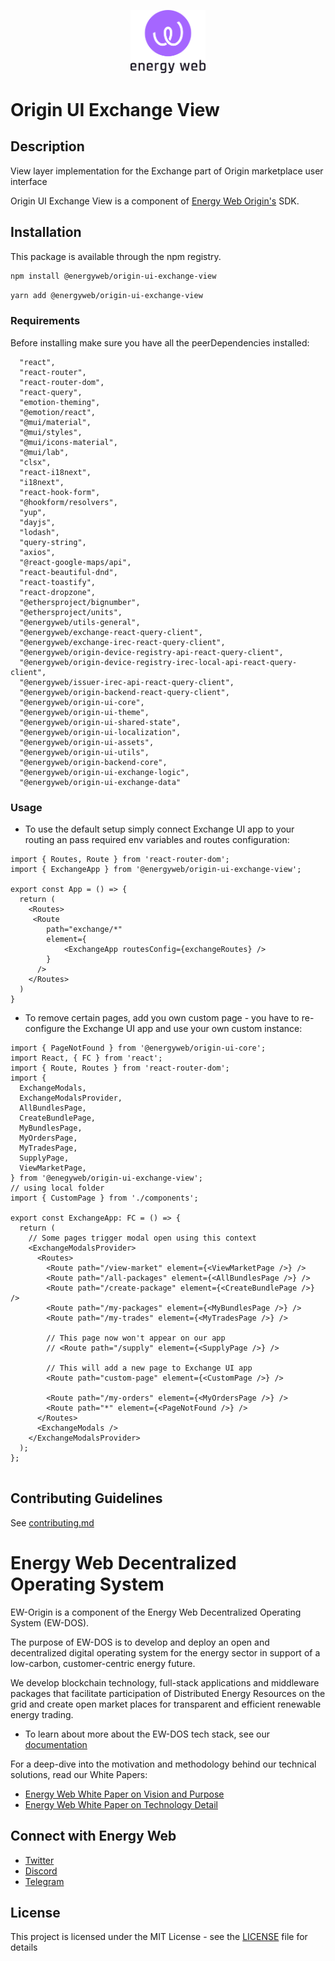 <p align="center">
  <a href="https://www.energyweb.org" target="blank"><img src="../../../../../docs/images/EW.png" width="120" alt="Energy Web Foundation Logo" /></a>
</p>

# Origin UI Exchange View

## Description

View layer implementation for the Exchange part of Origin marketplace user interface

Origin UI Exchange View is a component of [Energy Web Origin's](https://energy-web-foundation-origin.readthedocs-hosted.com/en/latest/) SDK.

## Installation

This package is available through the npm registry.

```sh
npm install @energyweb/origin-ui-exchange-view
```

```sh
yarn add @energyweb/origin-ui-exchange-view
```

### Requirements

Before installing make sure you have all the peerDependencies installed:

```
  "react",
  "react-router",
  "react-router-dom",
  "react-query",
  "emotion-theming",
  "@emotion/react",
  "@mui/material",
  "@mui/styles",
  "@mui/icons-material",
  "@mui/lab",
  "clsx",
  "react-i18next",
  "i18next",
  "react-hook-form",
  "@hookform/resolvers",
  "yup",
  "dayjs",
  "lodash",
  "query-string",
  "axios",
  "@react-google-maps/api",
  "react-beautiful-dnd",
  "react-toastify",
  "react-dropzone",
  "@ethersproject/bignumber",
  "@ethersproject/units",
  "@energyweb/utils-general",
  "@energyweb/exchange-react-query-client",
  "@energyweb/exchange-irec-react-query-client",
  "@energyweb/origin-device-registry-api-react-query-client",
  "@energyweb/origin-device-registry-irec-local-api-react-query-client",
  "@energyweb/issuer-irec-api-react-query-client",
  "@energyweb/origin-backend-react-query-client",
  "@energyweb/origin-ui-core",
  "@energyweb/origin-ui-theme",
  "@energyweb/origin-ui-shared-state",
  "@energyweb/origin-ui-localization",
  "@energyweb/origin-ui-assets",
  "@energyweb/origin-ui-utils",
  "@energyweb/origin-backend-core",
  "@energyweb/origin-ui-exchange-logic",
  "@energyweb/origin-ui-exchange-data"
```

### Usage

- To use the default setup simply connect Exchange UI app to your routing an pass required env variables and routes configuration:

```JSX
import { Routes, Route } from 'react-router-dom';
import { ExchangeApp } from '@energyweb/origin-ui-exchange-view';

export const App = () => {
  return (
    <Routes>
     <Route
        path="exchange/*"
        element={
            <ExchangeApp routesConfig={exchangeRoutes} />
        }
      />
    </Routes>
  )
}
```

- To remove certain pages, add you own custom page - you have to re-configure the Exchange UI app and use your own custom instance:

```JSX
import { PageNotFound } from '@energyweb/origin-ui-core';
import React, { FC } from 'react';
import { Route, Routes } from 'react-router-dom';
import {
  ExchangeModals,
  ExchangeModalsProvider,
  AllBundlesPage,
  CreateBundlePage,
  MyBundlesPage,
  MyOrdersPage,
  MyTradesPage,
  SupplyPage,
  ViewMarketPage,
} from '@enegyweb/origin-ui-exchange-view';
// using local folder
import { CustomPage } from './components';

export const ExchangeApp: FC = () => {
  return (
    // Some pages trigger modal open using this context
    <ExchangeModalsProvider>
      <Routes>
        <Route path="/view-market" element={<ViewMarketPage />} />
        <Route path="/all-packages" element={<AllBundlesPage />} />
        <Route path="/create-package" element={<CreateBundlePage />} />
        <Route path="/my-packages" element={<MyBundlesPage />} />
        <Route path="/my-trades" element={<MyTradesPage />} />

        // This page now won't appear on our app
        // <Route path="/supply" element={<SupplyPage />} />

        // This will add a new page to Exchange UI app
        <Route path="custom-page" element={<CustomPage />} />

        <Route path="/my-orders" element={<MyOrdersPage />} />
        <Route path="*" element={<PageNotFound />} />
      </Routes>
      <ExchangeModals />
    </ExchangeModalsProvider>
  );
};


```

## Contributing Guidelines

See [contributing.md](../../../../../contributing.md)

# Energy Web Decentralized Operating System

EW-Origin is a component of the Energy Web Decentralized Operating System (EW-DOS).

The purpose of EW-DOS is to develop and deploy an open and decentralized digital operating system for the energy sector in support of a low-carbon, customer-centric energy future.

We develop blockchain technology, full-stack applications and middleware packages that facilitate participation of Distributed Energy Resources on the grid and create open market places for transparent and efficient renewable energy trading.

- To learn about more about the EW-DOS tech stack, see our [documentation](https://app.gitbook.com/@energy-web-foundation/s/energy-web/)

For a deep-dive into the motivation and methodology behind our technical solutions, read our White Papers:

- [Energy Web White Paper on Vision and Purpose](https://www.energyweb.org/reports/EWDOS-Vision-Purpose/)
- [Energy Web White Paper on Technology Detail](https://www.energyweb.org/wp-content/uploads/2020/06/EnergyWeb-EWDOS-PART2-TechnologyDetail-202006-vFinal.pdf)

## Connect with Energy Web

- [Twitter](https://twitter.com/energywebx)
- [Discord](https://discord.com/channels/706103009205288990/843970822254362664)
- [Telegram](https://t.me/energyweb)

## License

This project is licensed under the MIT License - see the [LICENSE](LICENSE) file for details
